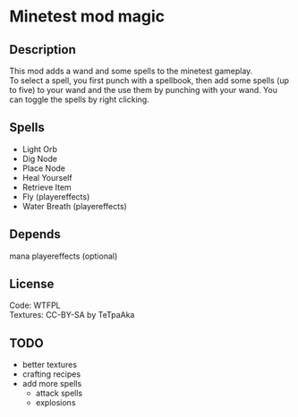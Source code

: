 # Minetest mod magic

## Description
This mod adds a wand and some spells to the minetest gameplay.  
To select a spell, you first punch with a spellbook, then add some spells (up to five) to your
wand and the use them by punching with your wand. You can toggle the spells by right clicking.

## Spells

* Light Orb
* Dig Node
* Place Node
* Heal Yourself
* Retrieve Item
* Fly (playereffects)
* Water Breath (playereffects)

## Depends

mana
playereffects (optional)

## License

Code: WTFPL  
Textures: CC-BY-SA by TeTpaAka

## TODO
* better textures
* crafting recipes
* add more spells
  * attack spells
  * explosions
